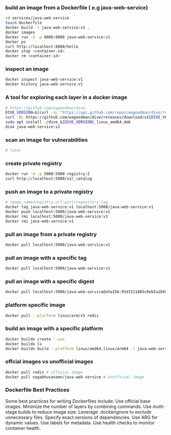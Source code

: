 


### build an image from a Dockerfile ( e.g java-web-service)

```bash
cd services/java-web-service
touch Dockerfile
docker build -t java-web-service:v1 .
docker images
docker run -d -p 8080:8080 java-web-service:v1
docker ps
curl http://localhost:8080/hello
docker stop <container-id>
docker rm <container-id>
```


### inspect an image

```bash
docker inspect java-web-service:v1
docker history java-web-service:v1
```


### A tool for exploring each layer in a docker image

```bash
# https://github.com/wagoodman/dive
DIVE_VERSION=$(curl -sL "https://api.github.com/repos/wagoodman/dive/releases/latest" | grep '"tag_name":' | sed -E 's/.*"v([^"]+)".*/\1/')
curl -OL https://github.com/wagoodman/dive/releases/download/v${DIVE_VERSION}/dive_${DIVE_VERSION}_linux_amd64.deb
sudo apt install ./dive_${DIVE_VERSION}_linux_amd64.deb
dive java-web-service:v1
```

### scan an image for vulnerabilities
```bash
# later
```

### create private registry
```bash
docker run -d -p 5000:5000 registry:2
curl http://localhost:5000/v2/_catalog
```

### push an image to a private registry
```bash
# image_name=registry-url:port/repository:tag
docker tag java-web-service:v1 localhost:5000/java-web-service:v1
docker push localhost:5000/java-web-service:v1
docker rmi localhost:5000/java-web-service:v1
docker rmi java-web-service:v1
```

### pull an image from a private registry

```bash
docker pull localhost:5000/java-web-service:v1
```


### pull an image with a specific tag
```bash
docker pull localhost:5000/java-web-service:v1
```


### pull an image with a specific digest
```bash
docker pull localhost:5000/java-web-service@sha256:95d1511885c0eb5a18492b6c1fef122aa0ad60a6bc59f5746c5263d1a59b6a4b
```

### platform specific image
```bash
docker pull --platform linux/arm/v5 redis
```


### build an image with a specific platform
```bash
docker buildx create --use
docker buildx ls
docker buildx build --platform linux/amd64,linux/arm64 -t java-web-service:v1 .
```


### offcial images vs unofficial images
```bash
docker pull redis # official image
docker pull nagabhusanamn/java-web-service # unofficial image   
```


### Dockerfile Best Practices
Some best practices for writing Dockerfiles include:
Use official base images.
Minimize the number of layers by combining commands.
Use multi-stage builds to reduce image size.
Leverage .dockerignore to exclude unnecessary files.
Specify exact versions of dependencies.
Use ARG for dynamic values.
Use labels for metadata.
Use health checks to monitor container health.
